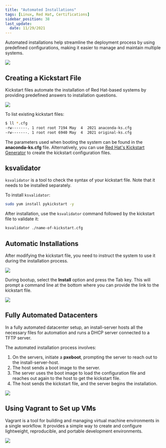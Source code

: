 ```yaml
---
title: "Automated Installations"
tags: [Linux, Red Hat, Certifications]
sidebar_position: 38
last_update:
  date: 11/29/2021
---
```



Automated installations help streamline the deployment process by using predefined configurations, making it easier to manage and maintain multiple systems.

![](/img/docs/sv-autoinstall.png)


## Creating a Kickstart File

Kickstart files automate the installation of Red Hat-based systems by providing predefined answers to installation questions.

![](/img/docs/sv-kick.png)

To list existing kickstart files:

```bash
$ ll *.cfg
-rw-------. 1 root root 7194 May  4  2021 anaconda-ks.cfg
-rw-------. 1 root root 6940 May  4  2021 original-ks.cfg
```

The parameters used when booting the system can be found in the **anaconda-ks.cfg** file. Alternatively, you can use [Red Hat's Kickstart Generator](https://access.redhat.com/labsinfo/kickstartconfig) to create the kickstart configuration files.


## ksvalidator

`ksvalidator` is a tool to check the syntax of your kickstart file. Note that it needs to be installed separately.

To install `ksvalidator`:

```bash
sudo yum install pykickstart -y
```

After installation, use the `ksvalidator` command followed by the kickstart file to validate it:

```bash
ksvalidator ./name-of-kickstart.cfg 
``` 


## Automatic Installations

After modifying the kickstart file, you need to instruct the system to use it during the installation process.

![](/img/docs/sv-kick2.png)

During bootup, select the **Install** option and press the Tab key. This will prompt a command line at the bottom where you can provide the link to the kickstart file.

![](/img/docs/sv-kick3.png)


## Fully Automated Datacenters

In a fully automated datacenter setup, an install-server hosts all the necessary files for automation and runs a DHCP server connected to a TFTP server.

The automated installation process involves:

1. On the servers, initiate a **pxeboot**, prompting the server to reach out to the install-server-host.
2. The host sends a boot image to the server.
3. The server uses the boot image to load the configuration file and reaches out again to the host to get the kickstart file.
4. The host sends the kickstart file, and the server begins the installation.

![](/img/docs/sv-kick5.png)

## Using Vagrant to Set up VMs

Vagrant is a tool for building and managing virtual machine environments in a single workflow. It provides a simple way to create and configure lightweight, reproducible, and portable development environments.

![](/img/docs/sv-vagrant.png)
